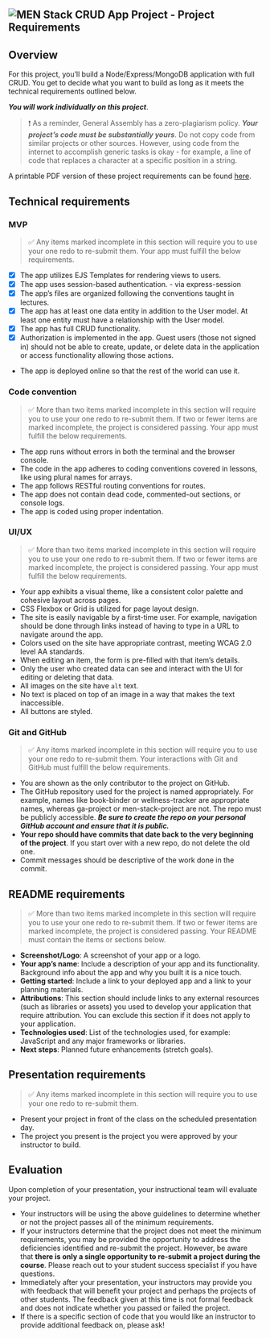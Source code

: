 ## ![MEN Stack CRUD App Project - Project Requirements](https://pages.git.generalassemb.ly/modular-curriculum-all-courses/men-stack-crud-app-project/project-requirements/assets/hero.png)

## Overview[](https://pages.git.generalassemb.ly/modular-curriculum-all-courses/men-stack-crud-app-project/project-requirements/#overview)

For this project, you’ll build a Node/Express/MongoDB application with full CRUD. You get to decide what you want to build as long as it meets the technical requirements outlined below.

**_You will work individually on this project_**.

> ❗️ As a reminder, General Assembly has a zero-plagiarism policy. **_Your project’s code must be substantially yours_**. Do not copy code from similar projects or other sources. However, using code from the internet to accomplish generic tasks is okay - for example, a line of code that replaces a character at a specific position in a string.

A printable PDF version of these project requirements can be found [here](https://pages.git.generalassemb.ly/modular-curriculum-all-courses/men-stack-crud-app-project/project-requirements/assets/project-requirements.pdf).

## Technical requirements[](https://pages.git.generalassemb.ly/modular-curriculum-all-courses/men-stack-crud-app-project/project-requirements/#technical-requirements)

### MVP[](https://pages.git.generalassemb.ly/modular-curriculum-all-courses/men-stack-crud-app-project/project-requirements/#mvp)

> ✅ Any items marked incomplete in this section will require you to use your one redo to re-submit them. Your app must fulfill the below requirements.

-  [x] The app utilizes EJS Templates for rendering views to users.
-  [x] The app uses session-based authentication. - via express-session
-  [x] The app’s files are organized following the conventions taught in lectures.
-  [x] The app has at least one data entity in addition to the User model. At least one entity must have a relationship with the User model.
-  [x] The app has full CRUD functionality.
-  [x] Authorization is implemented in the app. Guest users (those not signed in) should not be able to create, update, or delete data in the application or access functionality allowing those actions.
-   The app is deployed online so that the rest of the world can use it.

### Code convention[](https://pages.git.generalassemb.ly/modular-curriculum-all-courses/men-stack-crud-app-project/project-requirements/#code-convention)

> ✅ More than two items marked incomplete in this section will require you to use your one redo to re-submit them. If two or fewer items are marked incomplete, the project is considered passing. Your app must fulfill the below requirements.

-   The app runs without errors in both the terminal and the browser console.
-   The code in the app adheres to coding conventions covered in lessons, like using plural names for arrays.
-   The app follows RESTful routing conventions for routes.
-   The app does not contain dead code, commented-out sections, or console logs.
-   The app is coded using proper indentation.

### UI/UX[](https://pages.git.generalassemb.ly/modular-curriculum-all-courses/men-stack-crud-app-project/project-requirements/#uiux)

> ✅ More than two items marked incomplete in this section will require you to use your one redo to re-submit them. If two or fewer items are marked incomplete, the project is considered passing. Your app must fulfill the below requirements.

-   Your app exhibits a visual theme, like a consistent color palette and cohesive layout across pages.
-   CSS Flexbox or Grid is utilized for page layout design.
-   The site is easily navigable by a first-time user. For example, navigation should be done through links instead of having to type in a URL to navigate around the app.
-   Colors used on the site have appropriate contrast, meeting WCAG 2.0 level AA standards.
-   When editing an item, the form is pre-filled with that item’s details.
-   Only the user who created data can see and interact with the UI for editing or deleting that data.
-   All images on the site have `alt` text.
-   No text is placed on top of an image in a way that makes the text inaccessible.
-   All buttons are styled.

### Git and GitHub[](https://pages.git.generalassemb.ly/modular-curriculum-all-courses/men-stack-crud-app-project/project-requirements/#git-and-github)

> ✅ Any items marked incomplete in this section will require you to use your one redo to re-submit them. Your interactions with Git and GitHub must fulfill the below requirements.

-   You are shown as the only contributor to the project on GitHub.
-   The GitHub repository used for the project is named appropriately. For example, names like book-binder or wellness-tracker are appropriate names, whereas ga-project or men-stack-project are not. The repo must be publicly accessible. **_Be sure to create the repo on your personal GitHub account and ensure that it is public._**
-   **Your repo should have commits that date back to the very beginning of the project**. If you start over with a new repo, do not delete the old one.
-   Commit messages should be descriptive of the work done in the commit.

## README requirements[](https://pages.git.generalassemb.ly/modular-curriculum-all-courses/men-stack-crud-app-project/project-requirements/#readme-requirements)

> ✅ More than two items marked incomplete in this section will require you to use your one redo to re-submit them. If two or fewer items are marked incomplete, the project is considered passing. Your README must contain the items or sections below.

-   **Screenshot/Logo**: A screenshot of your app or a logo.
-   **Your app’s name**: Include a description of your app and its functionality. Background info about the app and why you built it is a nice touch.
-   **Getting started**: Include a link to your deployed app and a link to your planning materials.
-   **Attributions**: This section should include links to any external resources (such as libraries or assets) you used to develop your application that require attribution. You can exclude this section if it does not apply to your application.
-   **Technologies used**: List of the technologies used, for example: JavaScript and any major frameworks or libraries.
-   **Next steps**: Planned future enhancements (stretch goals).

## Presentation requirements[](https://pages.git.generalassemb.ly/modular-curriculum-all-courses/men-stack-crud-app-project/project-requirements/#presentation-requirements)

> ✅ Any items marked incomplete in this section will require you to use your one redo to re-submit them.

-   Present your project in front of the class on the scheduled presentation day.
-   The project you present is the project you were approved by your instructor to build.

## Evaluation[](https://pages.git.generalassemb.ly/modular-curriculum-all-courses/men-stack-crud-app-project/project-requirements/#evaluation)

Upon completion of your presentation, your instructional team will evaluate your project.

-   Your instructors will be using the above guidelines to determine whether or not the project passes all of the minimum requirements.
-   If your instructors determine that the project does not meet the minimum requirements, you may be provided the opportunity to address the deficiencies identified and re-submit the project. However, be aware that **there is only a single opportunity to re-submit a project during the course**. Please reach out to your student success specialist if you have questions.
-   Immediately after your presentation, your instructors may provide you with feedback that will benefit your project and perhaps the projects of other students. The feedback given at this time is not formal feedback and does not indicate whether you passed or failed the project.
-   If there is a specific section of code that you would like an instructor to provide additional feedback on, please ask!